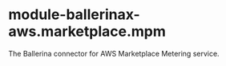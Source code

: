 # module-ballerinax-aws.marketplace.mpm
The Ballerina connector for AWS Marketplace Metering service.
